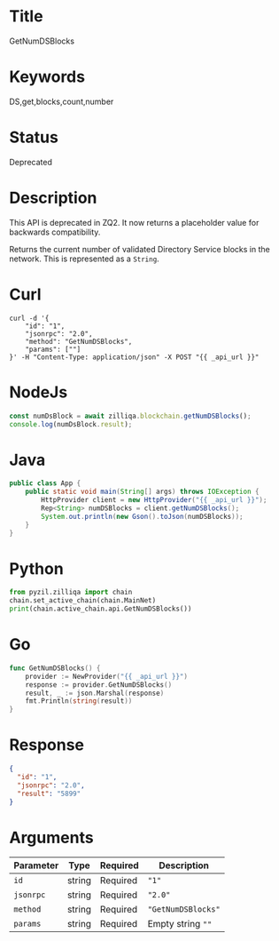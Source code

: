 # Title

GetNumDSBlocks

# Keywords

DS,get,blocks,count,number

# Status

Deprecated

# Description

This API is deprecated in ZQ2. It now returns a placeholder value for backwards compatibility.

Returns the current number of validated Directory Service blocks in the network. This is represented as a `String`.

# Curl

```shell
curl -d '{
    "id": "1",
    "jsonrpc": "2.0",
    "method": "GetNumDSBlocks",
    "params": [""]
}' -H "Content-Type: application/json" -X POST "{{ _api_url }}"
```

# NodeJs

```js
const numDsBlock = await zilliqa.blockchain.getNumDSBlocks();
console.log(numDsBlock.result);
```

# Java

```java
public class App {
    public static void main(String[] args) throws IOException {
        HttpProvider client = new HttpProvider("{{ _api_url }}");
        Rep<String> numDSBlocks = client.getNumDSBlocks();
        System.out.println(new Gson().toJson(numDSBlocks));
    }
}
```

# Python

```python
from pyzil.zilliqa import chain
chain.set_active_chain(chain.MainNet)
print(chain.active_chain.api.GetNumDSBlocks())
```

# Go

```go
func GetNumDSBlocks() {
    provider := NewProvider("{{ _api_url }}")
    response := provider.GetNumDSBlocks()
    result, _ := json.Marshal(response)
    fmt.Println(string(result))
}
```

# Response

```json
{
  "id": "1",
  "jsonrpc": "2.0",
  "result": "5899"
}
```

# Arguments

| Parameter | Type   | Required | Description        |
| --------- | ------ | -------- | ------------------ |
| `id`      | string | Required | `"1"`              |
| `jsonrpc` | string | Required | `"2.0"`            |
| `method`  | string | Required | `"GetNumDSBlocks"` |
| `params`  | string | Required | Empty string `""`  |
